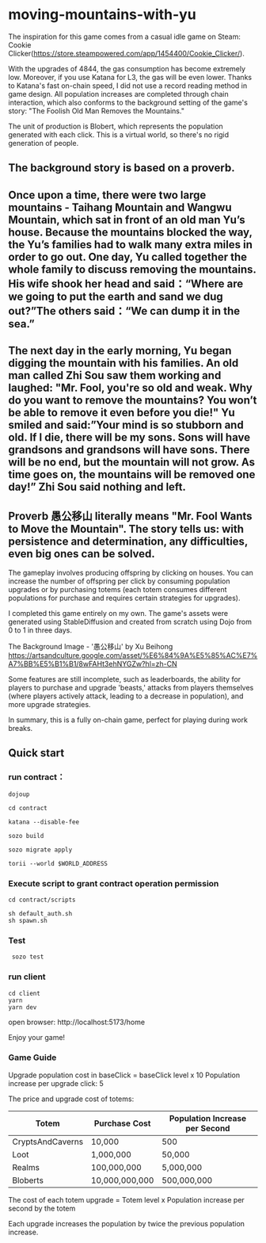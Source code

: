 # moving-mountains-with-yu

The inspiration for this game comes from a casual idle game on Steam: Cookie Clicker(https://store.steampowered.com/app/1454400/Cookie_Clicker/).

With the upgrades of 4844, the gas consumption has become extremely low. Moreover, if you use Katana for L3, the gas will be even lower. Thanks to Katana's fast on-chain speed, I did not use a record reading method in game design. All population increases are completed through chain interaction, which also conforms to the background setting of the game's story: "The Foolish Old Man Removes the Mountains."

The unit of production is Blobert, which represents the population generated with each click. This is a virtual world, so there's no rigid generation of people.



The background story is based on a proverb.
---

Once upon a time, there were two large mountains - Taihang Mountain and Wangwu Mountain, which sat in front of an old man Yu’s house. Because the mountains blocked the way, the Yu’s families had to walk many extra miles in order to go out. One day, Yu called together the whole family to discuss removing the mountains. His wife shook her head and said：“Where are we going to put the earth and sand we dug out?”The others said：“We can dump it in the sea.”
---

The next day in the early morning, Yu began digging the mountain with his families. An old man called Zhi Sou saw them working and laughed: "Mr. Fool, you're so old and weak. Why do you want to remove the mountains? You won’t be able to remove it even before you die!" Yu smiled and said:”Your mind is so stubborn and old. If I die, there will be my sons. Sons will have grandsons and grandsons will have sons. There will be no end, but the mountain will not grow. As time goes on, the mountains will be removed one day!” Zhi Sou said nothing and left.
---

Proverb 愚公移山 literally means "Mr. Fool Wants to Move the Mountain". The story tells us: with persistence and determination, any difficulties, even big ones can be solved.
--- 


The gameplay involves producing offspring by clicking on houses. You can increase the number of offspring per click by consuming population upgrades or by purchasing totems (each totem consumes different populations for purchase and requires certain strategies for upgrades).

I completed this game entirely on my own. The game's assets were generated using StableDiffusion and created from scratch using Dojo from 0 to 1 in three days.

The Background Image - '愚公移山' by Xu Beihong
https://artsandculture.google.com/asset/%E6%84%9A%E5%85%AC%E7%A7%BB%E5%B1%B1/8wFAHt3ehNYGZw?hl=zh-CN

Some features are still incomplete, such as leaderboards, the ability for players to purchase and upgrade 'beasts,' attacks from players themselves (where players actively attack, leading to a decrease in population), and more upgrade strategies.

In summary, this is a fully on-chain game, perfect for playing during work breaks.



## Quick start
### run contract：

```
dojoup

cd contract

katana --disable-fee

sozo build

sozo migrate apply

torii --world $WORLD_ADDRESS
```
### Execute script to grant contract operation permission
```
cd contract/scripts 

sh default_auth.sh 
sh spawn.sh
```

### Test
```
 sozo test
```

### run client
```
cd client
yarn
yarn dev
```

open browser:
http://localhost:5173/home

Enjoy your game!


### Game Guide
Upgrade population cost in baseClick = baseClick level x 10
Population increase per upgrade click: 5

The price and upgrade cost of totems:

| Totem            | Purchase Cost  | Population Increase per Second |
| ---------------- | -------------- | ------------------------------ |
| CryptsAndCaverns | 10,000         | 500                            |
| Loot             | 1,000,000      | 50,000                         |
| Realms           | 100,000,000    | 5,000,000                      |
| Bloberts         | 10,000,000,000 | 500,000,000                    |

The cost of each totem upgrade = Totem level x Population increase per second by the totem


Each upgrade increases the population by twice the previous population increase.


